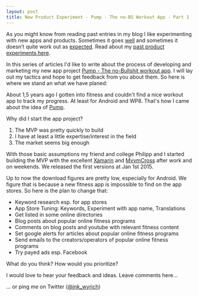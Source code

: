 ```yaml
---
layout: post
title: New Product Experiment - Pump - The no-BS Workout App - Part 1
---
```



As you might know from reading past entries in my blog I like experimenting with new apps and products. Sometimes it goes [well](http://play.google.com/store/apps/details?id=eu.greenrobot.kennzeichen) and sometimes it doesn’t quite work out as [expected](http://memorioapp.de/). Read about my [past product experiments here](/blog/2015-03-23-product-experiments-successes-and-fails.html).

In this series of articles I'd like to write about the process of developing and marketing my new app project [Pump - The no-Bullshit workout app](http://pump-app.com/). I will lay out my tactics and hope to get feedback from you about them. So here is where we stand an what we have planed:

About 1,5 years ago I gotten into fitness and couldn't find a nice workout app to track my progress. At least for Android and WP8. That's how I came about the idea of [Pump](http://pump-app.com/). 

Why did I start the app project?  

1. The MVP was pretty quickly to build
2. I have at least a little expertise/interest in the field
3. The market seems big enough 

With those basic assumptions my friend and college Philipp and I started building the MVP with the excellent [Xamarin](http://xamarin.com) and [MvvmCross](http://github.com/MvvmCross/MvvmCross) after work and on weekends. We released the first versions at Jan 1st 2015.

Up to now the download figures are pretty low, especially for Android. We figure that is because a new fitness app is impossible to find on the app stores. So here is the plan to change that:

* Keyword research esp. for app stores
* App Store Tuning: Keywords, Experiment with app name, Translations
* Get listed in some online directories
* Blog posts about popular online fitness programs
* Comments on blog posts and youtube with relevant fitness content
* Set google alerts for articles about popular online fitness programs
* Send emails to the creators/operators of popular online fitness programs
* Try payed ads esp. Facebook

What do you think? How would you prioritize?

I would love to hear your feedback and ideas. Leave comments here... 
<!--
... or discuss [Hacker News](https://news.ycombinator.com/item?id=6768241) or [Reddit](http://www.reddit.com/r/django/comments/1r26t0/host_your_django_app_for_1month/).
-->
... or ping me on Twitter ([@jnk_wyrich](http://twitter.com/jnk_wyrch))
